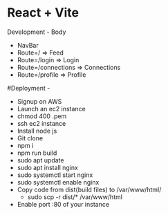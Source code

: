 # React + Vite

Development -
Body

- NavBar
- Route=/ => Feed
- Route=/login => Login
- Route=/connections => Connections
- Route=/profile => Profile

#Deployment -

- Signup on AWS
- Launch an ec2 instance
- chmod 400 <secret>.pem
- ssh ec2 instance
- Install node js
- Git clone
- npm i
- npm run build
- sudo apt update
- sudo apt install nginx
- sudo systemctl start nginx
- sudo systemctl enable nginx
- Copy code from dist(build files) to /var/www/html/
  - sudo scp -r dist/\* /var/www/html
- Enable port :80 of your instance
